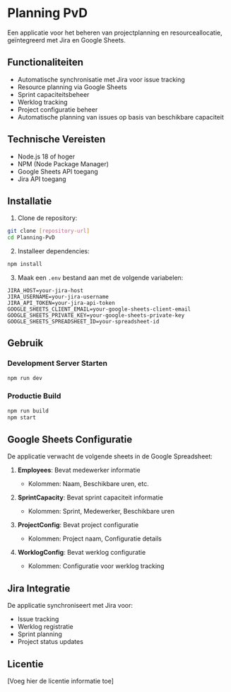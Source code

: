 # Planning PvD

Een applicatie voor het beheren van projectplanning en resourceallocatie, geïntegreerd met Jira en Google Sheets.

## Functionaliteiten

- Automatische synchronisatie met Jira voor issue tracking
- Resource planning via Google Sheets
- Sprint capaciteitsbeheer
- Werklog tracking
- Project configuratie beheer
- Automatische planning van issues op basis van beschikbare capaciteit

## Technische Vereisten

- Node.js 18 of hoger
- NPM (Node Package Manager)
- Google Sheets API toegang
- Jira API toegang

## Installatie

1. Clone de repository:
```bash
git clone [repository-url]
cd Planning-PvD
```

2. Installeer dependencies:
```bash
npm install
```

3. Maak een `.env` bestand aan met de volgende variabelen:
```env
JIRA_HOST=your-jira-host
JIRA_USERNAME=your-jira-username
JIRA_API_TOKEN=your-jira-api-token
GOOGLE_SHEETS_CLIENT_EMAIL=your-google-sheets-client-email
GOOGLE_SHEETS_PRIVATE_KEY=your-google-sheets-private-key
GOOGLE_SHEETS_SPREADSHEET_ID=your-spreadsheet-id
```

## Gebruik

### Development Server Starten
```bash
npm run dev
```

### Productie Build
```bash
npm run build
npm start
```

## Google Sheets Configuratie

De applicatie verwacht de volgende sheets in de Google Spreadsheet:

1. **Employees**: Bevat medewerker informatie
   - Kolommen: Naam, Beschikbare uren, etc.

2. **SprintCapacity**: Bevat sprint capaciteit informatie
   - Kolommen: Sprint, Medewerker, Beschikbare uren

3. **ProjectConfig**: Bevat project configuratie
   - Kolommen: Project naam, Configuratie details

4. **WorklogConfig**: Bevat werklog configuratie
   - Kolommen: Configuratie voor werklog tracking

## Jira Integratie

De applicatie synchroniseert met Jira voor:
- Issue tracking
- Werklog registratie
- Sprint planning
- Project status updates

## Licentie

[Voeg hier de licentie informatie toe] 